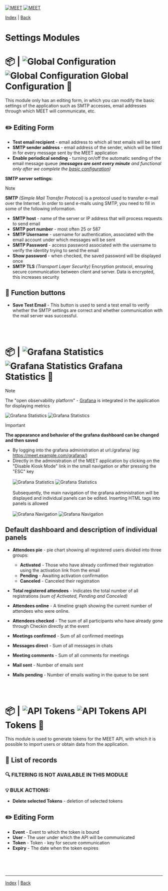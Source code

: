 [![MEET](../../_data/MEET_H_04.svg#gh-dark-mode-only "MEET")](../../README.md#gh-dark-mode-only)
[![MEET](../../_data/MEET_H_03.svg#gh-light-mode-only "MEET")](../../README.md#gh-light-mode-only)

[Index](../README.md) | [Back](0009.md)


# Settings Modules

# 📦 |&nbsp;![Global Configuration](../../_data/18.svg#gh-light-mode-only) ![Global Configuration](../../_data/dark/18.svg#gh-dark-mode-only) Global Configuration <a id='_1'></a>🔧

This module only has an editing form, in which you can modify the basic settings of the application such as SMTP accesses, email addresses through which MEET will communicate, etc.

## ✏️ Editing Form

- **Test email recipient** - email address to which all test emails will be sent
- **SMTP sender address** - email address of the sender, which will be filled in for every message sent by the MEET application
- **Enable periodical sending** - turning on/off the automatic sending of the email message queue *(**messages are sent every minute** and functional only after we complete the [basic configuration](0003.md))*

**SMTP server settings:**
> [!NOTE] 
>**SMTP** *(Simple Mail Transfer Protocol)* is a protocol used to transfer e-mail over the Internet. In order to send e-mails using SMTP, you need to fill in some of the following information.
- **SMTP host** - name of the server or IP address that will process requests to send email
- **SMTP port number** - most often 25 or 587
- **SMTP Username** - username for authentication, associated with the email account under which messages will be sent
- **SMTP Password** - access password associated with the username to verify the identity trying to send the email
- **Show password** - when checked, the saved password will be displayed once
- **SMTP TLS** *(Transport Layer Security)* Encryption protocol, ensuring secure communication between client and server. Data is encrypted, this increases security

## 💎 Function buttons
- **Save Test Email** - This button is used to send a test email to verify whether the SMTP settings are correct and whether communication with the mail server was successful.



<br /><br />
# 📦 |&nbsp;![Grafana Statistics](../../_data/22.svg#gh-light-mode-only) ![Grafana Statistics](../../_data/dark/22.svg#gh-dark-mode-only) Grafana Statistics <a id='_2'></a>🔧

> [!NOTE]
>The "open observability platform" - <a href="https://grafana.com/" target="_blank">Grafana</a> is integrated in the application for displaying metrics



![Grafana Statistics](../../_data/screenshots/0022.png#gh-light-mode-only "")
![Grafana Statistics](../../_data/screenshots/dark/0022.png#gh-dark-mode-only "")

> [!IMPORTANT]
> **The appearance and behavior of the grafana dashboard can be changed and then saved**
> - By logging into the grafana administration at url:/grafana/ (eg: https://meet.example.com/grafana/)
> - Directly in the administration of the MEET application by clicking on the "Disable Kiosk Mode" link in the small navigation or after pressing the "ESC" key
> <br /><br />
> ![Grafana Statistics](../../_data/screenshots/0023.png#gh-light-mode-only "")
> ![Grafana Statistics](../../_data/screenshots/dark/0023.png#gh-dark-mode-only "")
> <br /><br />
> Subsequently, the main navigation of the grafana administration will be displayed and individual panels can be edited.
> Inserting HTML tags into panels is allowed
> <br /><br />
>![Grafana Navigation](../../_data/screenshots/0021.png#gh-light-mode-only "")
>![Grafana Navigation](../../_data/screenshots/dark/0021.png#gh-dark-mode-only "")
>

## Default dashboard and description of individual panels

- **Attendees pie** - pie chart showing all registered users divided into three groups:
     - **Activated** - Those who have already confirmed their registration using the activation link from the email
     - **Pending** - Awaiting activation confirmation
     - **Canceled** - Canceled their registration

- **Total registered attendees** - Indicates the total number of all registrations *(sum of Activated, Pending and Canceled)*

- **Attendees online** - A timeline graph showing the current number of attendees who were online.

- **Attendees checked** - The sum of all participants who have already gone through Checkin directly at the event
- **Meetings confirmed** - Sum of all confirmed meetings
- **Messages direct** - Sum of all messages in chats
- **Meeting comments** - Sum of all comments for meetings
- **Mail sent** - Number of emails sent
- **Mails pending** - Number of emails waiting in the queue to be sent

<br /><br />
# 📦 |&nbsp;![API Tokens](../../_data/12.svg#gh-light-mode-only) ![API Tokens](../../_data/dark/12.svg#gh-dark-mode-only) API Tokens <a id='_3'></a>🔧
This module is used to generate tokens for the MEET API, with which it is possible to import users or obtain data from the application.

## 📄 List of records

### 🔍 FILTERING IS NOT AVAILABLE IN THIS MODULE

### 💡 BULK ACTIONS:
- **Delete selected Tokens** - deletion of selected tokens

## ✏️ Editing Form
- **Event** - Event to which the token is bound
- **User** - The user under which the API will be communicated
- **Token** - Token - key for secure communication
- **Expiry** - The date when the token expires

<br /><br /><br />

---
[Index](../README.md) | [Back](0009.md)